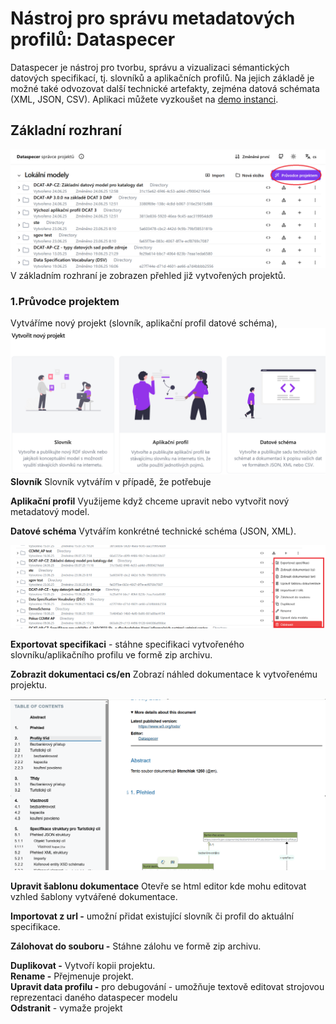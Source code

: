 # Nástroj pro správu metadatových profilů: Dataspecer
Dataspecer je nástroj pro tvorbu, správu a vizualizaci sémantických datových specifikací, tj. slovníků a aplikačních profilů.
Na jejich základě je možné také odvozovat další technické artefakty, zejména datová schémata (XML, JSON, CSV).
Aplikaci můžete vyzkoušet na [demo instanci](https://demo.dataspecer.com/).

## Základní rozhraní

![Základní rozhraní](img/zakladni_rozhrani.png)
V základním rozhraní je zobrazen přehled již vytvořených projektů. 

### 1.Průvodce projektem
Vytváříme nový projekt (slovník, aplikační profil datové schéma),
![Novy projekt](img/novyprojekt.png)
**Slovník** Slovník vytvářím v případě, že potřebuje 

**Aplikační profil**  Využijeme když chceme upravit nebo vytvořit nový metadatový model. 

**Datové schéma**  Vytvářím konkrétné technické schéma (JSON, XML).

![Další možnosti](img/dalsi_moznosti.png)

**Exportovat specifikaci** \- stáhne specifikaci vytvořeného slovníku/aplikačního profilu ve formě zip archivu.  

**Zobrazit dokumentaci  cs/en** Zobrazí náhled dokumentace k vytvořenému projektu. 

![Dokumentace](img/dokumentace.png)

 **Upravit šablonu dokumentace** Otevře se html editor kde mohu editovat vzhled šablony vytvářené dokumentace. 

**Importovat z url   \-** umožní přidat existující slovník či profil do aktuální specifikace.

**Zálohovat do souboru  \-** Stáhne zálohu ve formě zip archivu.  
   
**Duplikovat \-** Vytvoří kopii projektu.   
**Rename \-** Přejmenuje projekt.  
**Upravit data profilu \-** pro debugování \- umožňuje textově editovat strojovou reprezentaci daného dataspecer modelu  
**Odstranit** \- vymaže projekt
